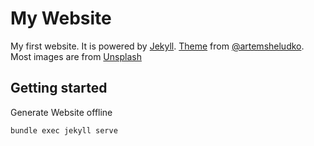 # My Website

My first website. It is powered by [Jekyll](https://jekyllrb.com/). [Theme](https://github.com/artemsheludko/flexible-jekyll) from [@artemsheludko](https://github.com/artemsheludko). Most images are from [Unsplash](https://unsplash.com)

## Getting started

Generate Website offline
```
bundle exec jekyll serve
```
